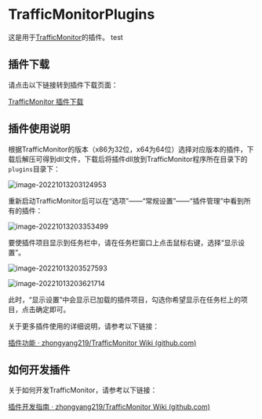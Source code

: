 # TrafficMonitorPlugins
这是用于[TrafficMonitor](https://github.com/zhongyang219/TrafficMonitor)的插件。
test
## 插件下载

请点击以下链接转到插件下载页面：

[TrafficMonitor 插件下载](./download/plugin_download.md)

## 插件使用说明

根据TrafficMonitor的版本（x86为32位，x64为64位）选择对应版本的插件，下载后解压可得到dll文件，下载后将插件dll放到TrafficMonitor程序所在目录下的`plugins`目录下：

![image-20221013203124953](images/image-20221013203124953.png)

重新启动TrafficMonitor后可以在“选项”——“常规设置”——“插件管理”中看到所有的插件：

![image-20221013203353499](images/image-20221013203353499.png)

要使插件项目显示到任务栏中，请在任务栏窗口上点击鼠标右键，选择“显示设置”。

![image-20221013203527593](images/image-20221013203527593.png)

![image-20221013203621714](images/image-20221013203621714.png)

此时，“显示设置”中会显示已加载的插件项目，勾选你希望显示在任务栏上的项目，点击确定即可。

关于更多插件使用的详细说明，请参考以下链接：

[插件功能 · zhongyang219/TrafficMonitor Wiki (github.com)](https://github.com/zhongyang219/TrafficMonitor/wiki/插件功能)

## 如何开发插件

关于如何开发TrafficMonitor，请参考以下链接：

[插件开发指南 · zhongyang219/TrafficMonitor Wiki (github.com)](https://github.com/zhongyang219/TrafficMonitor/wiki/插件开发指南)


